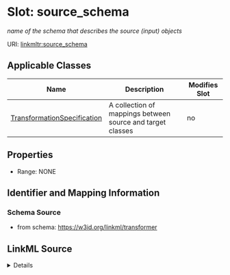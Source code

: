 

# Slot: source_schema


_name of the schema that describes the source (input) objects_



URI: [linkmltr:source_schema](https://w3id.org/linkml/transformer/source_schema)



<!-- no inheritance hierarchy -->





## Applicable Classes

| Name | Description | Modifies Slot |
| --- | --- | --- |
| [TransformationSpecification](TransformationSpecification.md) | A collection of mappings between source and target classes |  no  |







## Properties

* Range: NONE





## Identifier and Mapping Information







### Schema Source


* from schema: https://w3id.org/linkml/transformer




## LinkML Source

<details>
```yaml
name: source_schema
description: name of the schema that describes the source (input) objects
from_schema: https://w3id.org/linkml/transformer
rank: 1000
alias: source_schema
owner: TransformationSpecification
domain_of:
- TransformationSpecification

```
</details>